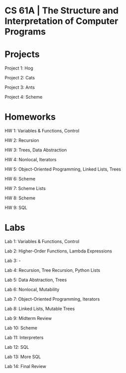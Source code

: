 # CS 61A | The Structure and Interpretation of Computer Programs

# Projects
Project 1: Hog

Project 2: Cats

Project 3: Ants

Project 4: Scheme
# Homeworks
HW 1: Variables & Functions, Control

HW 2: Recursion

HW 3: Trees, Data Abstraction

HW 4: Nonlocal, Iterators

HW 5: Object-Oriented Programming, Linked Lists, Trees

HW 6: Scheme

HW 7: Scheme Lists

HW 8: Scheme

HW 9: SQL

# Labs 

Lab 1: Variables & Functions, Control

Lab 2: Higher-Order Functions, Lambda Expressions

Lab 3: -

Lab 4: Recursion, Tree Recursion, Python Lists

Lab 5: Data Abstraction, Trees

Lab 6: Nonlocal, Mutability

Lab 7: Object-Oriented Programming, Iterators

Lab 8: Linked Lists, Mutable Trees 

Lab 9: Midterm Review

Lab 10: Scheme

Lab 11: Interpreters

Lab 12: SQL

Lab 13: More SQL

Lab 14: Final Review

